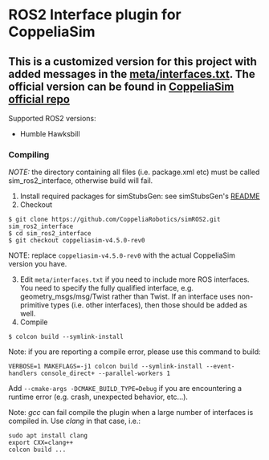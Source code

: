 # ROS2 Interface plugin for CoppeliaSim

## This is a customized version for this project with added messages in the [meta/interfaces.txt](https://github.com/GMR-AI/GMR-AI/blob/PathPlanning/sim/ros2_ws/src/sim_ros2_interface/meta/interfaces.txt). The official version can be found in [CoppeliaSim official repo](https://github.com/CoppeliaRobotics/simROS2/tree/master)



Supported ROS2 versions:

 - Humble Hawksbill

### Compiling

_NOTE:_ the directory containing all files (i.e. package.xml etc) must be called sim_ros2_interface, otherwise build will fail.

1. Install required packages for simStubsGen: see simStubsGen's [README](https://github.com/CoppeliaRobotics/include/blob/master/simStubsGen/README.md)
2. Checkout
```
$ git clone https://github.com/CoppeliaRobotics/simROS2.git sim_ros2_interface
$ cd sim_ros2_interface
$ git checkout coppeliasim-v4.5.0-rev0
```

NOTE: replace `coppeliasim-v4.5.0-rev0` with the actual CoppeliaSim version you have.

3. Edit `meta/interfaces.txt` if you need to include more ROS interfaces. You need to specify the fully qualified interface, e.g. geometry_msgs/msg/Twist rather than Twist. If an interface uses non-primitive types (i.e. other interfaces), then those should be added as well.
4. Compile
```
$ colcon build --symlink-install
```

Note: if you are reporting a compile error, please use this command to build:
```
VERBOSE=1 MAKEFLAGS=-j1 colcon build --symlink-install --event-handlers console_direct+ --parallel-workers 1
```

Add `--cmake-args -DCMAKE_BUILD_TYPE=Debug` if you are encountering a runtime error (e.g. crash, unexpected behavior, etc...).

Note: *gcc* can fail compile the plugin when a large number of interfaces is compiled in. Use *clang* in that case, i.e.:

 ```
 sudo apt install clang
 export CXX=clang++
 colcon build ...
 ```
